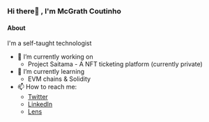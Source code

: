 ### Hi there👋 , I'm McGrath Coutinho

#### About
I'm a self-taught technologist


- 🔭 I’m currently working on
  - Project Saitama - A NFT ticketing platform (currently private)
- 🌱 I’m currently learning
  - EVM chains & Solidity
- 📫 How to reach me:
  - [Twitter](https://twitter.com/McgrathCoutinho)
  - [LinkedIn](https://www.linkedin.com/in/mcgrathcoutinho/)
  - [Lens](https://www.lensfrens.xyz/mcgrathcoutinho.lens)

